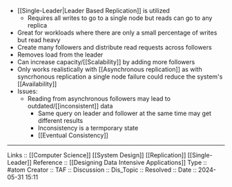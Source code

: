 
- [[Single-Leader|Leader Based Replication]] is utilized
	- Requires all writes to go to a single node but reads can go to any replica
- Great for workloads where there are only a small percentage of writes but read heavy
- Create many followers and distribute read requests across followers
- Removes load from the leader
- Can increase capacity/[[Scalability]] by adding more followers
- Only works realistically with [[Asynchronous replication]] as with syncrhonous replication a single node failure could reduce the system's [[Availability]]
- Issues:
	- Reading from asynchronous followers may lead to outdated/[[inconsistent]] data
		- Same query on leader and follower at the same time may get different results
		- Inconsistency is a termporary state
		- [[Eventual Consistency]]
---
Links :: [[Computer Science]] [[System Design]] [[Replication]] [[Single-Leader]]
Reference :: [[Designing Data Intensive Applications]]
Type :: #atom
Creator ::
TAF ::
Discussion ::
Dis_Topic :: 
Resolved ::
Date :: 2024-05-31 15:11
